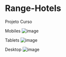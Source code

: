 # Range-Hotels
Projeto Curso 
 
Mobiles
![image](https://user-images.githubusercontent.com/53065263/134748327-c70fe211-0327-4250-8a81-f4593b151894.png)

Tablets
![image](https://user-images.githubusercontent.com/53065263/134748603-904da160-e8b2-4489-9123-b03c06199c12.png)

Desktop
![image](https://user-images.githubusercontent.com/53065263/134748647-3969fbe0-6aad-48dc-ab5e-21e6dccf88d8.png)

